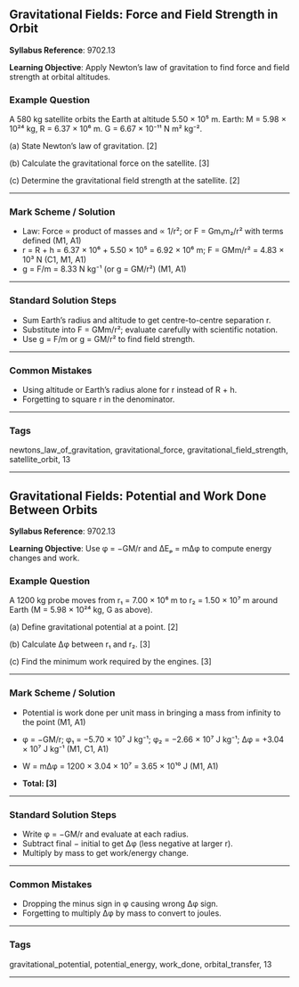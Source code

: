 ## Gravitational Fields: Force and Field Strength in Orbit

**Syllabus Reference**: 9702.13

**Learning Objective**: Apply Newton’s law of gravitation to find force and field strength at orbital altitudes.

### Example Question
A 580 kg satellite orbits the Earth at altitude 5.50 × 10⁵ m. Earth: M = 5.98 × 10²⁴ kg, R = 6.37 × 10⁶ m. G = 6.67 × 10⁻¹¹ N m² kg⁻².

(a) State Newton’s law of gravitation. [2]

(b) Calculate the gravitational force on the satellite. [3]

(c) Determine the gravitational field strength at the satellite. [2]

---

### Mark Scheme / Solution
- Law: Force ∝ product of masses and ∝ 1/r²; or F = Gm₁m₂/r² with terms defined (M1, A1)
- r = R + h = 6.37 × 10⁶ + 5.50 × 10⁵ = 6.92 × 10⁶ m; F = GMm/r² = 4.83 × 10³ N (C1, M1, A1)
- g = F/m = 8.33 N kg⁻¹ (or g = GM/r²) (M1, A1)

---

### Standard Solution Steps
- Sum Earth’s radius and altitude to get centre-to-centre separation r.
- Substitute into F = GMm/r²; evaluate carefully with scientific notation.
- Use g = F/m or g = GM/r² to find field strength.

---

### Common Mistakes
- Using altitude or Earth’s radius alone for r instead of R + h.
- Forgetting to square r in the denominator.

---

### Tags
newtons_law_of_gravitation, gravitational_force, gravitational_field_strength, satellite_orbit, 13

---



## Gravitational Fields: Potential and Work Done Between Orbits

**Syllabus Reference**: 9702.13

**Learning Objective**: Use φ = −GM/r and ΔEₚ = mΔφ to compute energy changes and work.

### Example Question
A 1200 kg probe moves from r₁ = 7.00 × 10⁶ m to r₂ = 1.50 × 10⁷ m around Earth (M = 5.98 × 10²⁴ kg, G as above).

(a) Define gravitational potential at a point. [2]

(b) Calculate Δφ between r₁ and r₂. [3]

(c) Find the minimum work required by the engines. [3]

---

### Mark Scheme / Solution
- Potential is work done per unit mass in bringing a mass from infinity to the point (M1, A1)
- φ = −GM/r; φ₁ = −5.70 × 10⁷ J kg⁻¹; φ₂ = −2.66 × 10⁷ J kg⁻¹; Δφ = +3.04 × 10⁷ J kg⁻¹ (M1, C1, A1)
- W = mΔφ = 1200 × 3.04 × 10⁷ = 3.65 × 10¹⁰ J (M1, A1)

- **Total: [3]**

---

### Standard Solution Steps
- Write φ = −GM/r and evaluate at each radius.
- Subtract final − initial to get Δφ (less negative at larger r).
- Multiply by mass to get work/energy change.

---

### Common Mistakes
- Dropping the minus sign in φ causing wrong Δφ sign.
- Forgetting to multiply Δφ by mass to convert to joules.

---

### Tags
gravitational_potential, potential_energy, work_done, orbital_transfer, 13

---

 